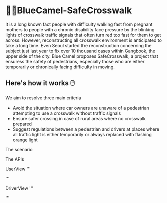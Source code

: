 # :camel::blue_heart:BlueCamel-SafeCrosswalk

It is a long known fact people with difficulty walking fast from pregnant mothers to people with a chronic disability face pressure by the blinking lights of crosswalk traffic signals that often turn red too fast for them to get across. However, reconstructing all crosswalk environment is anticipated to take a long time. Even Seoul started the reconstruction concerning the subject just last year to fix over 10 thousand cases within Gangbook, the upper side of the city.
Blue Camel proposes SafeCrosswalk, a project that ensuress the safety of pedestrians, especially those who are either temporarily or chronically facing difficulty in moving. 


## Here's how it works 🖱️

We aim to resolve three main criteria
* Avoid the situation where car owners are unaware of a pedestrian attempting to use a crosswalk without traffic signals
* Ensure safer crossing in case of rural areas where no crosswalk prepared
* Suggest regulations between a pedestrian and drivers at places where all traffic light is either temporarily or always replaced with flashing orange light

The scenario

The APIs

UserView
'''

'''

DriverView
'''

'''

